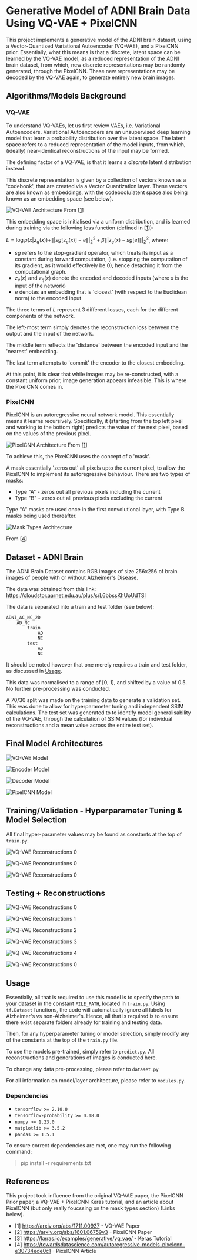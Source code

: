 # Generative Model of ADNI Brain Data Using VQ-VAE + PixelCNN

This project implements a generative model of the ADNI brain dataset, using a Vector-Quantised 
Variational Autoencoder (VQ-VAE), and a PixelCNN prior. Essentially, what this means is that a 
discrete, latent space can be learned by the VQ-VAE model, as a reduced representation of the ADNI 
brain dataset, from which, new discrete representations may be randomly generated, through the 
PixelCNN. These new representations may be decoded by the VQ-VAE again, to generate entirely new 
brain images.

## Algorithms/Models Background

### VQ-VAE

To understand VQ-VAEs, let us first review VAEs, i.e. Variational Autoencoders. Variational 
Autoencoders are an unsupervised deep learning model that learn a probability distribution over the 
latent space. The latent space refers to a reduced representation of the model inputs, from 
which, (ideally) near-identical reconstructions of the input may be formed.

The defining factor of a VQ-VAE, is that it learns a *discrete* latent distribution 
instead.

This discrete representation is given by a collection of vectors known as a 'codebook', that 
are created via a Vector Quantization layer. These vectors are also known as embeddings, with 
the codebook/latent space also being known as an embedding space (see below).

![VQ-VAE Architecture](ReducedResults/VQVAEArchitecture.PNG)
From [[1](#references)]

This embedding space is initialised via a uniform distribution, and is learned during training 
via the following loss function (defined in [[1](#references)]):

$L = \log p(x|z_q(x)) + \||sg[z_e(x)] - e\||_2^2+\beta\||z_e(x)-sg[e]\||_2^2$, where:

- $sg$ refers to the stop-gradient operator, which treats its input as a constant during forward 
  computation, (i.e. stopping the computation of its gradient, as it would effectively be 0), 
  hence detaching it from the computational graph.
- $z_e(x)$ and $z_q(x)$ denote the encoded and decoded inputs (where $x$ is the input of the 
  network)
- $e$ denotes an embedding that is 'closest' (with respect to the Euclidean norm) to the encoded 
  input

The three terms of $L$ represent $3$ different losses, each for the different components of the 
network.

The left-most term simply denotes the reconstruction loss between the output and the input of 
the network.

The middle term reflects the 'distance' between the encoded input and the 'nearest' embedding.

The last term attempts to 'commit' the encoder to the closest embedding.

At this point, it is clear that while images may be re-constructed, with a constant uniform 
prior, image generation appears infeasible. This is where the PixelCNN comes in.

### PixelCNN
PixelCNN is an autoregressive neural network model. This essentially means it learns recursively.
Specifically, it (starting from the top left pixel and working to the bottom right) predicts the 
value of the next pixel, based on the values of the previous pixel.

![PixelCNN Architecture](ReducedResults/PixelCNNArchitecture.PNG)
From [[1](#references)]

To achieve this, the PixelCNN uses the concept of a 'mask'.

A mask essentially 'zeros out' all pixels upto the current pixel, to allow the PixelCNN to 
implement its autoregressive behaviour. There are two types of masks:

- Type "A" - zeros out all previous pixels including the current
- Type "B" - zeros out all previous pixels excluding the current

Type "A" masks are used once in the first convolutional layer, with Type B masks being used 
thereafter.

![Mask Types Architecture](ReducedResults/maskTypes.png)

From [[4](#references)]

## Dataset - ADNI Brain

The ADNI Brain Dataset contains RGB images of size 256x256 of brain images of people with or 
without Alzheimer's Disease.

The data was obtained from this link: https://cloudstor.aarnet.edu.au/plus/s/L6bbssKhUoUdTSI

The data is separated into a train and test folder (see below):

```
ADNI_AC_NC_2D
    AD_NC
        train
            AD
            NC
        test
            AD
            NC
```

It should be noted however that one merely requires a train and test folder, as discussed in
[Usage](#usage).

This data was normalised to a range of [0, 1], and shifted by a value of 0.5. No further 
pre-processing was conducted.

A 70/30 split was made on the training data to generate a validation set. This was done to allow 
for hyperparameter tuning and independent SSIM calculations. The test set was generated to to 
identify model generalisability of the VQ-VAE, through the calculation of SSIM values (for 
individual reconstructions and a mean value across the entire test set).

## Final Model Architectures

![VQ-VAE Model](ReducedResults/vqvaeModel.png)

![Encoder Model](ReducedResults/encoderModel.png)

![Decoder Model](ReducedResults/decoderModel.png)

![PixelCNN Model](ReducedResults/pixelModel.png)

## Training/Validation - Hyperparameter Tuning & Model Selection

All final hyper-parameter values may be found as constants at the top of `train.py`.


![VQ-VAE Reconstructions 0](ReducedResults/vqvae_total_losses.png)

![VQ-VAE Reconstructions 0](ReducedResults/quantisation_losses.png)

![VQ-VAE Reconstructions 0](ReducedResults/reconstruction_losses.png)

## Testing + Reconstructions

![VQ-VAE Reconstructions 0](ReducedResults/vq_vae_reconstructions_0.png)

![VQ-VAE Reconstructions 1](ReducedResults/vq_vae_reconstructions_1.png)

![VQ-VAE Reconstructions 2](ReducedResults/vq_vae_reconstructions_2.png)

![VQ-VAE Reconstructions 3](ReducedResults/vq_vae_reconstructions_3.png)

![VQ-VAE Reconstructions 4](ReducedResults/vq_vae_reconstructions_4.png)

![VQ-VAE Reconstructions 0](ReducedResults/SSIMResults.png)

## Usage

Essentially, all that is required to use this model is to specify the path to your dataset in 
the constant `FILE_PATH`, located in `train.py`. Using `tf.Dataset` functions, the code will 
automatically ignore all labels for Alzheimer's vs non-Alzheimer's. Hence, all that is required 
is to ensure there exist separate folders already for training and testing data.

Then, for any hyperparameter tuning or model selection, simply modify any of the constants at 
the top of the `train.py` file.

To use the models pre-trained, simply refer to `predict.py`. All reconstructions and generations 
of images is conducted here.

To change any data pre-processing, please refer to `dataset.py`

For all information on model/layer architecture, please refer to `modules.py`.

### Dependencies

- `tensorflow >= 2.10.0`
- `tensorflow-probability >= 0.18.0`
- `numpy >= 1.23.0`
- `matplotlib >= 3.5.2`
- `pandas >= 1.5.1`

To ensure correct dependencies are met, one may run the following command:

> pip install -r requirements.txt

## References
This project took influence from the original VQ-VAE paper, the PixelCNN Prior paper, a 
VQ-VAE + PixelCNN Keras tutorial, and an article about PixelCNN (but only really foucssing on 
the mask types section) (Links below).

- [1] https://arxiv.org/abs/1711.00937 - VQ-VAE Paper
- [2] https://arxiv.org/abs/1601.06759v3 - PixelCNN Paper
- [3] https://keras.io/examples/generative/vq_vae/ - Keras Tutorial
- [4] https://towardsdatascience.com/autoregressive-models-pixelcnn-e30734ede0c1 - PixelCNN Article
